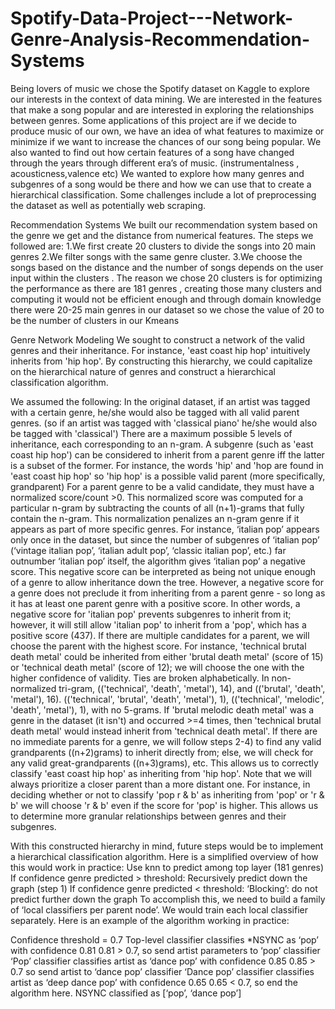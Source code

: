 # Spotify-Data-Project---Network-Genre-Analysis-Recommendation-Systems


Being lovers of music we chose the Spotify dataset on Kaggle to explore our interests in the context of data mining. We are interested in the features that make a song popular and are interested in exploring the relationships between genres. 
Some applications of this project are if we decide to produce music of our own, we have an idea of what features to maximize or minimize if we want to increase the chances of our song being popular.
We also wanted to find out how certain features of a song have changed through the years through different era’s of music. (instrumentalness , acousticness,valence etc)  We wanted to explore how many genres and subgenres of a song would be there and how we can use that to create a hierarchical classification.
Some challenges include a lot of preprocessing the dataset as well as potentially web scraping.



Recommendation Systems
We built  our recommendation system based on the genre we get and the distance from numerical features. The steps we followed are:
1.We first create 20 clusters to divide the songs into 20 main genres
2.We filter songs with the same genre cluster.
3.We choose the songs based on the distance and the number of songs depends on the user input within the clusters .
The reason we chose 20 clusters is for optimizing the performance as there are 181 genres , creating those many clusters and computing it would not be efficient enough and through domain knowledge there were 20-25 main genres in our dataset so we chose the value of 20 to be the number of clusters in our Kmeans



Genre Network Modeling
	We sought to construct a network of the valid genres and their inheritance.
  For instance, 'east coast hip hop' intuitively inherits from 'hip hop'. 
  By constructing this hierarchy, we could capitalize on the hierarchical nature of genres and construct a hierarchical classification algorithm. 


We assumed the following:
In the original dataset, if an artist was tagged with a certain genre, he/she would also be tagged with all valid parent genres. (so if an artist was tagged with 'classical piano' he/she would also be tagged with 'classical') 
There are a maximum possible 5 levels of inheritance, each corresponding to an n-gram.
A subgenre (such as 'east coast hip hop') can be considered to inherit from a parent genre iff the latter is a subset of the former. For instance, the words 'hip' and 'hop are found in 'east coast hip hop' so 'hip hop' is a possible valid parent (more specifically, grandparent) 
For a parent genre to be a valid candidate, they must have a normalized score/count >0. This normalized score was computed for a particular n-gram by subtracting the counts of all (n+1)-grams that fully contain the n-gram. This normalization penalizes an n-gram genre if it appears as part of more specific genres. For instance, ‘italian pop’ appears only once in the dataset, but since the number of subgenres of ‘italian pop’ (‘vintage italian pop’, ‘italian adult pop’, ‘classic italian pop’, etc.) far outnumber ‘italian pop’ itself, the algorithm gives ‘italian pop’ a negative score. This negative score can be interpreted as being not unique enough of a genre to allow inheritance down the tree. However, a negative score for a genre does not preclude it from inheriting from a parent genre - so long as it has at least one parent genre with a positive score. In other words, a negative score for 'italian pop' prevents subgenres to inherit from it; however, it will still allow 'italian pop' to inherit from a 'pop', which has a positive score (437).
If there are multiple candidates for a parent, we will choose the parent with the highest score. For instance, 'technical brutal death metal' could be inherited from either 'brutal death metal' (score of 15) or 'technical death metal' (score of 12); we will choose the one with the higher confidence of validity. Ties are broken alphabetically. In non-normalized tri-gram, (('technical', 'death', 'metal'), 14), and (('brutal', 'death', 'metal'), 16). (('technical', 'brutal', 'death', 'metal'), 1), (('technical', 'melodic', 'death', 'metal'), 1), with no 5-grams. If 'brutal melodic death metal' was a genre in the dataset (it isn't) and occurred >=4 times, then 'technical brutal death metal' would instead inherit from 'technical death metal'. 
If there are no immediate parents for a genre, we will follow steps 2-4) to find any valid grandparents ((n+2)grams) to inherit directly from; else, we will check for any valid great-grandparents ((n+3)grams), etc. This allows us to correctly classify 'east coast hip hop' as inheriting from 'hip hop'. 
Note that we will always prioritize a closer parent than a more distant one. For instance, in deciding whether or not to classify 'pop r & b' as inheriting from 'pop' or 'r & b' we will choose 'r & b' even if the score for 'pop' is higher. This allows us to determine more granular relationships between genres and their subgenres.



With this constructed hierarchy in mind, future steps would be to implement a hierarchical classification algorithm. Here is a simplified overview of how this would work in practice:
Use knn to predict among top layer (181 genres) 
If confidence genre predicted > threshold:
Recursively predict down the graph (step 1)
If confidence genre predicted < threshold:
‘Blocking’: do not predict further down the graph
To accomplish this, we need to build a family of ‘local classifiers per parent node’. We would train each local classifier separately. Here is an example of the algorithm working in practice:

Confidence threshold = 0.7
Top-level classifier classifies *NSYNC as ‘pop’ with confidence 0.81
0.81 > 0.7, so send artist parameters to ‘pop’ classifier
‘Pop’ classifier classifies artist as ‘dance pop’ with confidence 0.85
0.85 > 0.7 so send artist to ‘dance pop’ classifier
‘Dance pop’ classifier classifies artist as ‘deep dance pop’ with confidence 0.65
0.65 < 0.7, so end the algorithm here.
NSYNC classified as [‘pop’, ‘dance pop’]
